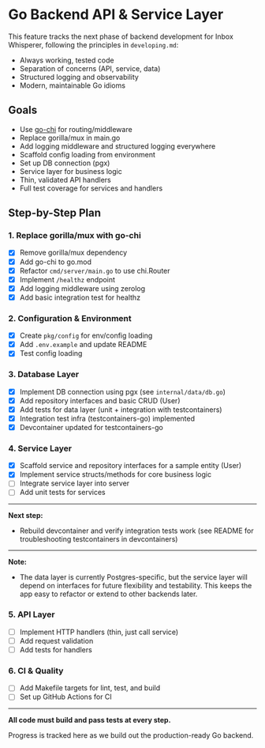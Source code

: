 # Go Backend API & Service Layer

This feature tracks the next phase of backend development for Inbox Whisperer, following the principles in `developing.md`:
- Always working, tested code
- Separation of concerns (API, service, data)
- Structured logging and observability
- Modern, maintainable Go idioms

## Goals
- Use [go-chi](https://github.com/go-chi/chi) for routing/middleware
- Replace gorilla/mux in main.go
- Add logging middleware and structured logging everywhere
- Scaffold config loading from environment
- Set up DB connection (pgx)
- Service layer for business logic
- Thin, validated API handlers
- Full test coverage for services and handlers

## Step-by-Step Plan

### 1. Replace gorilla/mux with go-chi
- [x] Remove gorilla/mux dependency
- [x] Add go-chi to go.mod
- [x] Refactor `cmd/server/main.go` to use chi.Router
- [x] Implement `/healthz` endpoint
- [x] Add logging middleware using zerolog
- [x] Add basic integration test for healthz

### 2. Configuration & Environment
- [x] Create `pkg/config` for env/config loading
- [x] Add `.env.example` and update README
- [x] Test config loading

### 3. Database Layer
- [x] Implement DB connection using pgx (see `internal/data/db.go`)
- [x] Add repository interfaces and basic CRUD (User)
- [x] Add tests for data layer (unit + integration with testcontainers)
- [x] Integration test infra (testcontainers-go) implemented
- [x] Devcontainer updated for testcontainers-go

### 4. Service Layer
- [x] Scaffold service and repository interfaces for a sample entity (User)
- [x] Implement service structs/methods for core business logic
- [ ] Integrate service layer into server
- [ ] Add unit tests for services

---
**Next step:**
- Rebuild devcontainer and verify integration tests work (see README for troubleshooting testcontainers in devcontainers)

---

**Note:**
- The data layer is currently Postgres-specific, but the service layer will depend on interfaces for future flexibility and testability. This keeps the app easy to refactor or extend to other backends later.
### 5. API Layer
- [ ] Implement HTTP handlers (thin, just call service)
- [ ] Add request validation
- [ ] Add tests for handlers

### 6. CI & Quality
- [ ] Add Makefile targets for lint, test, and build
- [ ] Set up GitHub Actions for CI

---

**All code must build and pass tests at every step.**

Progress is tracked here as we build out the production-ready Go backend.
